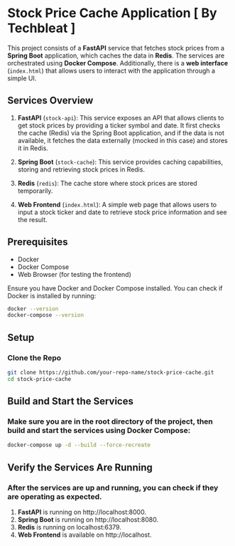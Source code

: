 # Stock Price Cache Application  [ By Techbleat ]

This project consists of a **FastAPI** service that fetches stock prices from a **Spring Boot** application, which caches the data in **Redis**. The services are orchestrated using **Docker Compose**. Additionally, there is a **web interface** (`index.html`) that allows users to interact with the application through a simple UI.

## Services Overview

1. **FastAPI** (`stock-api`): This service exposes an API that allows clients to get stock prices by providing a ticker symbol and date. It first checks the cache (Redis) via the Spring Boot application, and if the data is not available, it fetches the data externally (mocked in this case) and stores it in Redis.
   
2. **Spring Boot** (`stock-cache`): This service provides caching capabilities, storing and retrieving stock prices in Redis.

3. **Redis** (`redis`): The cache store where stock prices are stored temporarily.

4. **Web Frontend** (`index.html`): A simple web page that allows users to input a stock ticker and date to retrieve stock price information and see the result.

## Prerequisites

- Docker
- Docker Compose
- Web Browser (for testing the frontend)

Ensure you have Docker and Docker Compose installed. You can check if Docker is installed by running:

```bash
docker --version
docker-compose --version
```



## Setup
### Clone the Repo

```bash
git clone https://github.com/your-repo-name/stock-price-cache.git
cd stock-price-cache

```

## Build and Start the Services
### Make sure you are in the root directory of the project, then build and start the services using Docker Compose:

```bash
docker-compose up -d --build --force-recreate
```

## Verify the Services Are Running
### After the services are up and running, you can check if they are operating as expected.

1. **FastAPI** is running on http://localhost:8000.
2. **Spring Boot** is running on http://localhost:8080.
3. **Redis** is running on localhost:6379.
4. **Web Frontend** is available on http://localhost.

